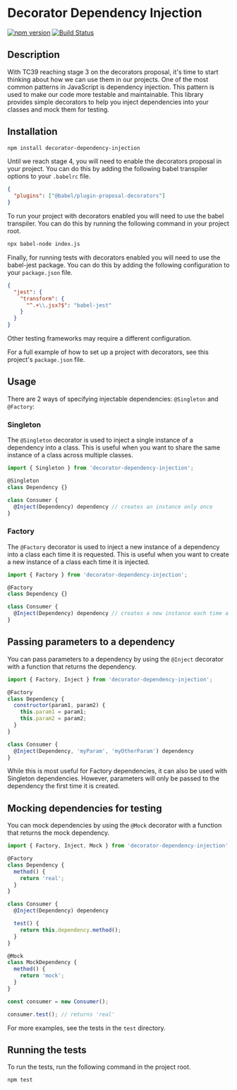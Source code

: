 # Decorator Dependency Injection
[![npm version](https://badge.fury.io/js/decorator-dependency-injection.svg)](http://badge.fury.io/js/decorator-dependency-injection)
[![Build Status](https://github.com/mallocator/decorator-dependency-injection/actions/workflows/node.js.yml/badge.svg)](https://github.com/mallocator/decorator-dependency-injection/actions/workflows/node.js.yml)


## Description

With TC39 reaching stage 3 on the decorators proposal, it's time to start thinking about how we can use them in our projects. One of the most common patterns in JavaScript is dependency injection. This pattern is used to make our code more testable and maintainable. This library provides simple decorators to help you inject dependencies into your classes and mock them for testing.

## Installation

```bash
npm install decorator-dependency-injection
```

Until we reach stage 4, you will need to enable the decorators proposal in your project. You can do this by adding the following babel transpiler options to your `.babelrc` file.

```json
{
  "plugins": ["@babel/plugin-proposal-decorators"]
}
```

To run your project with decorators enabled you will need to use the babel transpiler. You can do this by running the following command in your project root.

```bash
npx babel-node index.js
```

Finally, for running tests with decorators enabled you will need to use the babel-jest package. You can do this by adding the following configuration to your `package.json` file.

```json
{
  "jest": {
    "transform": {
      "^.+\\.jsx?$": "babel-jest"
    }
  }
}
```

Other testing frameworks may require a different configuration.

For a full example of how to set up a project with decorators, see this project's ```package.json``` file.


## Usage

There are 2 ways of specifying injectable dependencies: ```@Singleton``` and ```@Factory```:

### Singleton

The ```@Singleton``` decorator is used to inject a single instance of a dependency into a class. This is useful when you want to share the same instance of a class across multiple classes.

```javascript
import { Singleton } from 'decorator-dependency-injection';

@Singleton
class Dependency {}

class Consumer {
  @Inject(Dependency) dependency // creates an instance only once
}
```

### Factory

The ```@Factory``` decorator is used to inject a new instance of a dependency into a class each time it is requested. This is useful when you want to create a new instance of a class each time it is injected.

```javascript
import { Factory } from 'decorator-dependency-injection';

@Factory
class Dependency {}

class Consumer {
  @Inject(Dependency) dependency // creates a new instance each time a new Consumer is created
}
```

## Passing parameters to a dependency

You can pass parameters to a dependency by using the ```@Inject``` decorator with a function that returns the dependency.

```javascript
import { Factory, Inject } from 'decorator-dependency-injection';

@Factory
class Dependency {
  constructor(param1, param2) {
    this.param1 = param1;
    this.param2 = param2;
  }
}

class Consumer {
  @Inject(Dependency, 'myParam', 'myOtherParam') dependency
}
```

While this is most useful for Factory dependencies, it can also be used with Singleton dependencies. However, parameters will only be passed to the dependency the first time it is created.

## Mocking dependencies for testing

You can mock dependencies by using the ```@Mock``` decorator with a function that returns the mock dependency.

```javascript
import { Factory, Inject, Mock } from 'decorator-dependency-injection';

@Factory
class Dependency {
  method() {
    return 'real';
  }
}

class Consumer {
  @Inject(Dependency) dependency

  test() {
    return this.dependency.method();
  }
}

@Mock
class MockDependency {
  method() {
    return 'mock';
  }
}

const consumer = new Consumer();

consumer.test(); // returns 'real'
```

For more examples, see the tests in the ```test``` directory.

## Running the tests

To run the tests, run the following command in the project root.

```bash
npm test
```